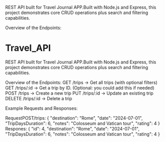 REST API built for Travel Journal APP.Built with Node.js and Express, this project demonstrates core CRUD operations plus search and filtering capabilities.

Overview of the Endpoints:
# Travel_API
REST API built for Travel Journal APP.Built with Node.js and Express, this project demonstrates core CRUD operations plus search and filtering capabilities.

Overview of the Endpoints:
GET /trips → Get all trips (with optional filters)
GET /trips/:id → Get a trip by ID. (Optional: you could add this if needed)
POST /trips → Create a new trip
PUT /trips/:id → Update an existing trip
DELETE /trips/:id → Delete a trip

Example Requests and Responses:

RequestPOST/trips:
{
  "destination": "Rome",
  "date": "2024-07-01",
  "TripDaysDuration": 6,
  "notes": "Colosseum and Vatican tour",
  "rating": 4
}
Respones:
{
  "id": 4,
  "destination": "Rome",
  "date": "2024-07-01",
  "TripDaysDuration": 6,
  "notes": "Colosseum and Vatican tour",
  "rating": 4
}
